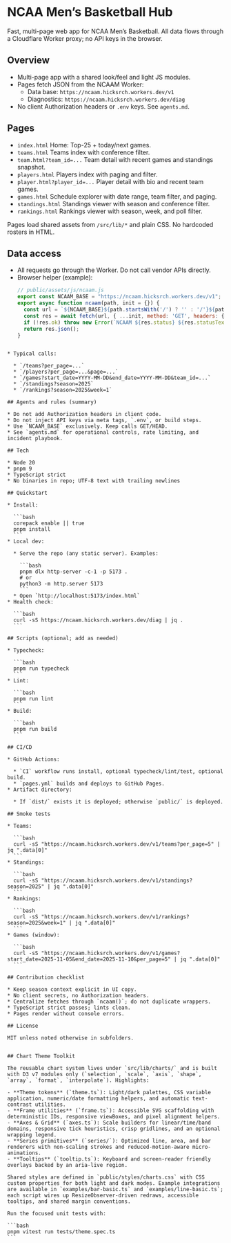 # NCAA Men’s Basketball Hub

Fast, multi-page web app for NCAA Men’s Basketball. All data flows through a Cloudflare Worker proxy; no API keys in the browser.

## Overview

- Multi-page app with a shared look/feel and light JS modules.
- Pages fetch JSON from the NCAAM Worker:
  - Data base: `https://ncaam.hicksrch.workers.dev/v1`
  - Diagnostics: `https://ncaam.hicksrch.workers.dev/diag`
- No client Authorization headers or `.env` keys. See `agents.md`.

## Pages

- `index.html` Home: Top-25 + today/next games.
- `teams.html` Teams index with conference filter.
- `team.html?team_id=...` Team detail with recent games and standings snapshot.
- `players.html` Players index with paging and filter.
- `player.html?player_id=...` Player detail with bio and recent team games.
- `games.html` Schedule explorer with date range, team filter, and paging.
- `standings.html` Standings viewer with season and conference filter.
- `rankings.html` Rankings viewer with season, week, and poll filter.

Pages load shared assets from `/src/lib/*` and plain CSS. No hardcoded rosters in HTML.

## Data access

- All requests go through the Worker. Do not call vendor APIs directly.
- Browser helper (example):
  ```js
  // public/assets/js/ncaam.js
  export const NCAAM_BASE = "https://ncaam.hicksrch.workers.dev/v1";
  export async function ncaam(path, init = {}) {
    const url = `${NCAAM_BASE}${path.startsWith('/') ? '' : '/'}${path}`;
    const res = await fetch(url, { ...init, method: 'GET', headers: { Accept: 'application/json', ...(init.headers || {}) } });
    if (!res.ok) throw new Error(`NCAAM ${res.status} ${res.statusText} for ${path}`);
    return res.json();
  }
````

* Typical calls:

  * `/teams?per_page=...`
  * `/players?per_page=...&page=...`
  * `/games?start_date=YYYY-MM-DD&end_date=YYYY-MM-DD&team_id=...`
  * `/standings?season=2025`
  * `/rankings?season=2025&week=1`

## Agents and rules (summary)

* Do not add Authorization headers in client code.
* Do not inject API keys via meta tags, `.env`, or build steps.
* Use `NCAAM_BASE` exclusively. Keep calls GET/HEAD.
* See `agents.md` for operational controls, rate limiting, and incident playbook.

## Tech

* Node 20
* pnpm 9
* TypeScript strict
* No binaries in repo; UTF-8 text with trailing newlines

## Quickstart

* Install:

  ```bash
  corepack enable || true
  pnpm install
  ```
* Local dev:

  * Serve the repo (any static server). Examples:

    ```bash
    pnpm dlx http-server -c-1 -p 5173 .
    # or
    python3 -m http.server 5173
    ```
  * Open `http://localhost:5173/index.html`
* Health check:

  ```bash
  curl -sS https://ncaam.hicksrch.workers.dev/diag | jq .
  ```

## Scripts (optional; add as needed)

* Typecheck:

  ```bash
  pnpm run typecheck
  ```
* Lint:

  ```bash
  pnpm run lint
  ```
* Build:

  ```bash
  pnpm run build
  ```

## CI/CD

* GitHub Actions:

  * `CI` workflow runs install, optional typecheck/lint/test, optional build.
  * `pages.yml` builds and deploys to GitHub Pages.
* Artifact directory:

  * If `dist/` exists it is deployed; otherwise `public/` is deployed.

## Smoke tests

* Teams:

  ```bash
  curl -sS "https://ncaam.hicksrch.workers.dev/v1/teams?per_page=5" | jq ".data[0]"
  ```
* Standings:

  ```bash
  curl -sS "https://ncaam.hicksrch.workers.dev/v1/standings?season=2025" | jq ".data[0]"
  ```
* Rankings:

  ```bash
  curl -sS "https://ncaam.hicksrch.workers.dev/v1/rankings?season=2025&week=1" | jq ".data[0]"
  ```
* Games (window):

  ```bash
  curl -sS "https://ncaam.hicksrch.workers.dev/v1/games?start_date=2025-11-05&end_date=2025-11-10&per_page=5" | jq ".data[0]"
  ```

## Contribution checklist

* Keep season context explicit in UI copy.
* No client secrets, no Authorization headers.
* Centralize fetches through `ncaam()`; do not duplicate wrappers.
* TypeScript strict passes; lints clean.
* Pages render without console errors.

## License

MIT unless noted otherwise in subfolders.


## Chart Theme Toolkit

The reusable chart system lives under `src/lib/charts/` and is built with D3 v7 modules only (`selection`, `scale`, `axis`, `shape`, `array`, `format`, `interpolate`). Highlights:

- **Theme tokens** (`theme.ts`): Light/dark palettes, CSS variable application, numeric/date formatting helpers, and automatic text-contrast utilities.
- **Frame utilities** (`frame.ts`): Accessible SVG scaffolding with deterministic IDs, responsive viewBoxes, and pixel alignment helpers.
- **Axes & Grid** (`axes.ts`): Scale builders for linear/time/band domains, responsive tick heuristics, crisp gridlines, and an optional wrapping legend.
- **Series primitives** (`series/`): Optimized line, area, and bar renderers with non-scaling strokes and reduced-motion-aware micro-animations.
- **Tooltips** (`tooltip.ts`): Keyboard and screen-reader friendly overlays backed by an aria-live region.

Shared styles are defined in `public/styles/charts.css` with CSS custom properties for both light and dark modes. Example integrations are available in `examples/bar-basic.ts` and `examples/line-basic.ts`; each script wires up ResizeObserver-driven redraws, accessible tooltips, and shared margin conventions.

Run the focused unit tests with:

```bash
pnpm vitest run tests/theme.spec.ts
```
